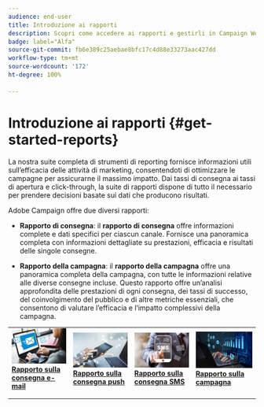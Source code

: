 ```yaml
---
audience: end-user
title: Introduzione ai rapporti
description: Scopri come accedere ai rapporti e gestirli in Campaign Web
badge: label="Alfa"
source-git-commit: fb6e389c25aebae8bfc17c4d88e33273aac427dd
workflow-type: tm+mt
source-wordcount: '172'
ht-degree: 100%

---
```


# Introduzione ai rapporti {#get-started-reports}

La nostra suite completa di strumenti di reporting fornisce informazioni utili sull’efficacia delle attività di marketing, consentendoti di ottimizzare le campagne per assicurarne il massimo impatto. Dai tassi di consegna ai tassi di apertura e click-through, la suite di rapporti dispone di tutto il necessario per prendere decisioni basate sui dati che producono risultati.

Adobe Campaign offre due diversi rapporti:

* **Rapporto di consegna**: il **rapporto di consegna** offre informazioni complete e dati specifici per ciascun canale. Fornisce una panoramica completa con informazioni dettagliate su prestazioni, efficacia e risultati delle singole consegne.

* **Rapporto della campagna**: il **rapporto della campagna** offre una panoramica completa della campagna, con tutte le informazioni relative alle diverse consegne incluse. Questo rapporto offre un’analisi approfondita delle prestazioni di ogni consegna, dei tassi di successo, del coinvolgimento del pubblico e di altre metriche essenziali, che consentono di valutare l’efficacia e l’impatto complessivi della campagna.



<table style="table-layout:fixed"><tr style="border: 0;">
<td>
<a href="email-report.md">
<img alt="Lead" src="assets/do-not-localize/email_report.jpeg">
</a>
<div><a href="email-report.md"><strong>Rapporto sulla consegna e-mail</strong>
</div>
<p>
</td>
<td>
<a href="push-report.md">
<img alt="Non frequente" src="assets/do-not-localize/push_report.jpeg">
</a>
<div>
<a href="push-report.md"><strong> Rapporto sulla consegna push<strong></strong></a>
</div>
<p></td>
<td>
<a href="sms-report.md">
<img alt="Convalida" src="assets/do-not-localize/sms_report.png">
</a>
<div>
<a href="sms-report.md"><strong> Rapporto sulla consegna SMS</strong></a>
</div>
<p>
</td>
<td>
<a href="campaign-reports.md">
<img alt="Convalida" src="assets/do-not-localize/campaign_report.jpeg">
</a>
<div>
<a href="campaign-reports.md"><strong>Rapporto sulla campagna</strong></a>
</div>
<p>
</td>
</tr></table>

